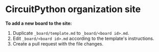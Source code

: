 # CircuitPython organization site

**To add a new board to the site:**

1. Duplicate `_board/template.md` to `_board/<board id>.md`.
2. Edit `_board/<board id>.md` according to the template's instructions.
3. Create a pull request with the file changes.
